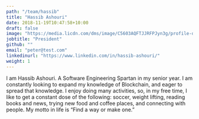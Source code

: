 ```yaml
---
path: "/team/hassib"
title: "Hassib Ashouri"
date: 2018-11-19T10:47:58+10:00
draft: false
image: "https://media.licdn.com/dms/image/C5603AQFTJJRFPJyn3g/profile-displayphoto-shrink_200_200/0?e=1573689600&v=beta&t=hC3MEIeMr92uv-rWR_rGw9QF4LBgEdPWWkWKtS2cB6g"
jobtitle: "President"
github: ""
email: "peter@test.com"
linkedinurl: "https://www.linkedin.com/in/hassib-ashouri/"
weight: 1
---
```


I am Hassib Ashouri. A Software Engineering Spartan in my senior year. I am constantly looking to expand my knowledge of Blockchain, and eager to spread that knowledge. I enjoy doing many activities, so, in my free time, I like to get a constant dose of the following: soccer, weight lifting, reading books and news, trying new food and coffee places, and connecting with people. My motto in life is “Find a way or make one.”
